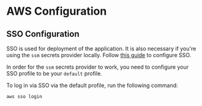 # AWS Configuration

## SSO Configuration

SSO is used for deployment of the application. It is also necessary if you're using the `ssm` secrets provider locally. Follow [this guide](https://docs.aws.amazon.com/cli/latest/userguide/sso-configure-profile-token.html) to configure SSO.

In order for the `ssm` secrets provider to work, you need to configure your SSO profile to be your `default` profile.

To log in via SSO via the default profile, run the following command:

```bash
aws sso login
```
